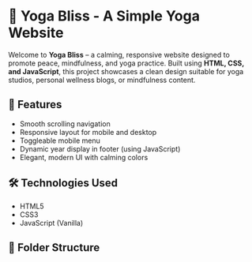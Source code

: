 # 🧘 Yoga Bliss - A Simple Yoga Website

Welcome to **Yoga Bliss** – a calming, responsive website designed to promote peace, mindfulness, and yoga practice. Built using **HTML, CSS, and JavaScript**, this project showcases a clean design suitable for yoga studios, personal wellness blogs, or mindfulness content.

## 🌿 Features

- Smooth scrolling navigation
- Responsive layout for mobile and desktop
- Toggleable mobile menu
- Dynamic year display in footer (using JavaScript)
- Elegant, modern UI with calming colors

## 🛠️ Technologies Used

- HTML5
- CSS3
- JavaScript (Vanilla)

## 📂 Folder Structure

